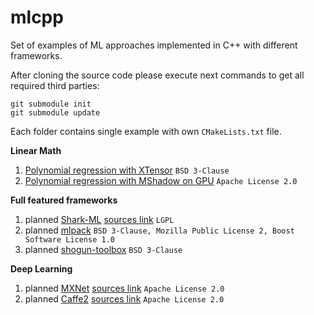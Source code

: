 # mlcpp
Set of examples of ML approaches implemented in C++ with different frameworks.

After cloning the source code please execute next commands to get all required third parties:

```
git submodule init
git submodule update
```
Each folder contains single example with own ``CMakeLists.txt`` file.

**Linear Math**

1. [Polynomial regression with XTensor](https://github.com/Kolkir/mlcpp/tree/master/polynomial_regression) ``BSD 3-Clause``
2. [Polynomial regression with MShadow on GPU](https://github.com/Kolkir/mlcpp/tree/master/polynomial_regression_gpu) ``Apache License 2.0``

**Full featured frameworks**

1. planned [Shark-ML](http://image.diku.dk/shark/) [sources link](https://github.com/Shark-ML/Shark) ``LGPL``
2. planned [mlpack](https://github.com/mlpack/mlpack) ``BSD 3-Clause, Mozilla Public License 2, Boost Software License 1.0``
3. planned [shogun-toolbox](http://www.shogun-toolbox.org/) ``BSD 3-Clause``

**Deep Learning**

1. planned [MXNet](https://mxnet.apache.org/) [sources link](https://github.com/apache/incubator-mxnet/tree/master/cpp-package) ``Apache License 2.0``
2. planned [Caffe2](https://caffe2.ai/) [sources link](https://github.com/caffe2/caffe2) ``Apache License 2.0``
